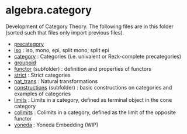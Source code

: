 algebra.category
================

Development of Category Theory. The following files are in this folder (sorted such that files only import previous files).

* [precategory](precategory.hlean)
* [iso](iso.hlean) : iso, mono, epi, split mono, split epi
* [category](category.hlean) : Categories (i.e. univalent or Rezk-complete precategories)
* [groupoid](groupoid.hlean)
* [functor](functor/functor.md) (subfolder) : definition and properties of functors
* [strict](strict.hlean) : Strict categories
* [nat_trans](nat_trans.hlean) : Natural transformations
* [constructions](constructions/constructions.md) (subfolder) : basic constructions on categories and examples of categories
* [limits](limits.hlean) : Limits in a category, defined as terminal object in the cone category
* [colimits](colimits.hlean) : Colimits in a category, defined as the limit of the opposite functor
* [yoneda](yoneda.hlean) : Yoneda Embedding (WIP)
